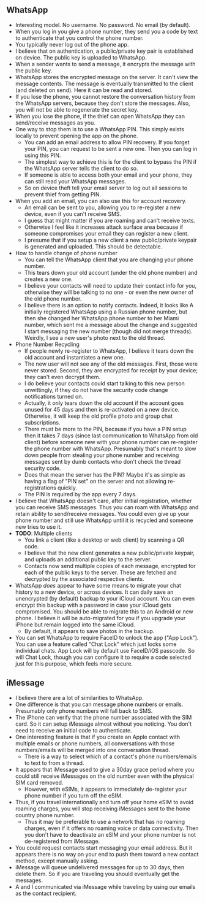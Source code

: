 ## WhatsApp

- Interesting model. No username. No password. No email (by default).
- When you log in you give a phone number, they send you a code by text
  to authenticate that you control the phone number.
- You typically never log out of the phone app.
- I believe that on authentication, a public/private key pair is
  established on device. The public key is uploaded to WhatsApp.
- When a sender wants to send a message, it encrypts the message with
  the public key.
- WhatsApp stores the encrypted message on the server. It can't view the
  message contents. The message is eventually transmitted to the client
  (and deleted on send). Here it can be read and stored.
- If you lose the phone, you cannot restore the conversation history
  from the WhatsApp servers, because they don't store the messages.
  Also, you will not be able to regenerate the secret key.
- When you lose the phone, if the thief can open WhatsApp they can
  send/receive messages as you.
- One way to stop them is to use a WhatsApp PIN. This simply exists
  locally to prevent opening the app on the phone.
  - You can add an email address to allow PIN recovery. If you forget
    your PIN, you can request to be sent a new one. Then you can log in
    using this PIN.
  - The simplest way to achieve this is for the client to bypass the PIN
    if the WhatsApp server tells the client to do so.
  - If someone is able to access both your email and your phone, they
    can still read your WhatsApp messages.
  - So on device theft tell your email server to log out all sessions to
    prevent thief from getting PIN.
- When you add an email, you can also use this for account recovery.
  - An email can be sent to you, allowing you to re-register a new
    device, even if you can't receive SMS.
  - I guess that might matter if you are roaming and can't receive
    texts.
  - Otherwise I feel like it increases attack surface area because if
    someone compromises your email they can register a new client.
  - I presume that if you setup a new client a new public/private
    keypair is generated and uploaded. This should be detectable.
- How to handle change of phone number
  - You can tell the WhatsApp client that you are changing your phone
    number.
  - This tears down your old account (under the old phone number) and
    creates a new one.
  - I believe your contacts will need to update their contact info for
    you, otherwise they will be talking to no one - or even the new
    owner of the old phone number.
  - I believe there is an option to notify contacts. Indeed, it looks
    like A initially registered WhatsApp using a Russian phone number,
    but then she changed her WhatsApp phone number to her Miami number,
    which sent me a message about the change and suggested I start
    messaging the new number (though did not merge threads). Weirdly, I
    see a new user's photo next to the old thread.
- Phone Number Recycling
  - If people newly re-register to WhatsApp, I believe it tears down the
    old account and instantiates a new one.
  - The new user will not see any of the old messages. First, those were
    never stored. Second, they are encrypted for receipt by your device;
    they can't even decrypt them.
  - I do believe your contacts could start talking to this new person
    unwittingly, if they do not have the security code change
    notifications turned on.
  - Actually, it only tears down the old account if the account goes
    unused for 45 days and then is re-activated on a new device.
    Otherwise, it will keep the old profile photo and group chat
    subscriptions.
  - There must be more to the PIN, because if you have a PIN setup then
    it takes 7 days (since last communication to WhatsApp from old
    client) before someone new with your phone number can re-register
    the phone number with WhatsApp. Presumably that's meant to slow down
    people from stealing your phone number and receiving messages sent
    by dumb contacts who don't check the thread security code.
  - Does that mean the server has the PIN? Maybe it's as simple as
    having a flag of "PIN set" on the server and not allowing
    re-registrations quickly.
  - The PIN is required by the app every 7 days.
- I believe that WhatsApp doesn't care, after initial registration,
  whether you can receive SMS messages. Thus you can roam with WhatsApp
  and retain ability to send/receive messages. You could even give up
  your phone number and still use WhatsApp until it is recycled and
  someone new tries to use it.
- **TODO**: Multiple clients
  - You link a client (like a desktop or web client) by scanning a QR
    code.
  - I believe that the new client generates a new public/private
    keypair, and uploads an additional public key to the server.
  - Contacts now send multiple copies of each message, encrypted for
    each of the public keys to the server. These are fetched and
    decrypted by the associated respective clients.
- WhatsApp _does_ appear to have some means to migrate your chat history
  to a new device, or across devices. It can daily save an unencrypted
  (by default) backup to your iCloud account. You can even encrypt this
  backup with a password in case your iCloud gets compromised. You
  should be able to migrate this to an Android or new phone. I believe
  it will be auto-migrated for you if you upgrade your iPhone but remain
  logged into the same iCloud.
  - By default, it appears to save photos in the backup.
- You can set WhatsApp to require FaceID to unlock the app ("App Lock").
  You can use a feature called "Chat Lock" which just locks some
  individual chats. App Lock will by default use FaceID/iOS passcode. So
  will Chat Lock, though you can configure it to require a code selected
  just for this purpose, which feels more secure.

## iMessage

- I believe there are a lot of similarities to WhatsApp.
- One difference is that you can message phone numbers or emails.
  Presumably only phone numbers will fall back to SMS.
- The iPhone can verify that the phone number associated with the SIM
  card. So it can setup iMessage almost without you noticing. You don't
  need to receive an initial code to authenticate.
- One interesting feature is that if you create an Apple contact with
  multiple emails or phone numbers, all conversations with those
  numbers/emails will be merged into one conversation thread.
  - There is a way to select which of a contact's phone numbers/emails
    to text to from a thread.
- It appears that iMessage used to give a 30day grace period where you
  could still receive iMessages on the old number even with the physical
  SIM card removed.
  - However, with eSIMs, it appears to immediately de-register your
    phone number if you turn off the eSIM.
- Thus, if you travel internationally and turn off your home eSIM to
  avoid roaming charges, you will stop receiving iMessages sent to the
  home country phone number.
  - Thus it may be preferable to use a network that has no roaming
    charges, even if it offers no roaming voice or data connectivity.
    Then you don't have to deactivate an eSIM and your phone number is
    not de-registered from iMessage.
- You could request contacts start messaging your email address. But it
  appears there is no way on your end to push them toward a new contact
  method, except manually asking.
- iMessage will queue undelivered messages for up to 30 days, then
  delete them. So if you are traveling you should eventually get the
  messages.
- A and I communicated via iMessage while traveling by using our emails
  as the contact recipient.
